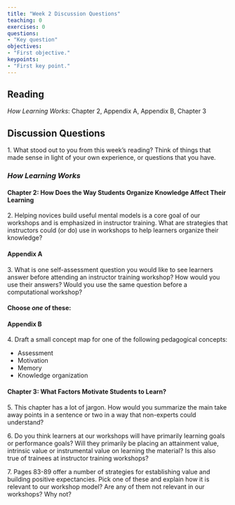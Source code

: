 ```yaml
---
title: "Week 2 Discussion Questions"
teaching: 0
exercises: 0
questions:
- "Key question"
objectives:
- "First objective."
keypoints:
- "First key point."
---
```

## Reading
_How Learning Works_: Chapter 2, Appendix A, Appendix B, Chapter 3

## Discussion Questions

1\. What stood out to you from this week’s reading? Think of things that made sense in light of your own experience, or  questions that you have.

### _How Learning Works_
#### Chapter 2: How Does the Way Students Organize Knowledge Affect Their Learning

2\. Helping novices build useful mental models is a core goal of our workshops and is emphasized in instructor training. 
What are strategies that instructors could (or do) use in workshops to help learners organize their knowledge?

#### Appendix A
3\. What is one self-assessment question you would like to see learners answer before attending an instructor training workshop? How would you use their answers? Would you use the same question before a computational workshop?

#### Choose _one_ of these:
#### Appendix B
4\. Draft a small concept map for one of the following pedagogical concepts:

* Assessment
* Motivation
* Memory
* Knowledge organization

#### Chapter 3: What Factors Motivate Students to Learn?

5\. This chapter has a lot of jargon. How would you summarize the main take away points in a sentence or two in a way that non-experts could understand?

6\. Do you think learners at our workshops will have primarily learning goals or performance goals? Will they primarily be placing an attainment value, intrinsic value or instrumental value on learning the material? Is this also true of trainees at instructor training workshops?

7\. Pages 83-89 offer a number of strategies for establishing value and building positive expectancies. Pick one of these and explain how it is relevant to our workshop model? Are any of them not relevant in our workshops? Why not?



